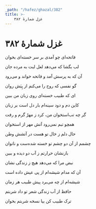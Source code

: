 ```yaml
---
_path: "/hafez/ghazal/382"
title: >-
    غزل شمارهٔ ۳۸۲
---
```

# غزل شمارهٔ ۳۸۲

<div class="b" id="bn1"><div class="m1"><p>فاتحه‌ای چو آمدی بر سر خسته‌ای بخوان</p></div>
<div class="m2"><p>لب بگشا که می‌دهد لعل لبت به مرده جان</p></div></div>
<div class="b" id="bn2"><div class="m1"><p>آن که به پرسش آمد و فاتحه خواند و می‌رود</p></div>
<div class="m2"><p>گو نفسی که روح را می‌کنم از پِیَش روان</p></div></div>
<div class="b" id="bn3"><div class="m1"><p>ای که طبیب خسته‌ای روی زبان من ببین</p></div>
<div class="m2"><p>کاین دم و دود سینه‌ام بار دل است بر زبان</p></div></div>
<div class="b" id="bn4"><div class="m1"><p>گر چه تب‌استخوان من، کرد ز مهرْ گرم و رفت</p></div>
<div class="m2"><p>همچو تبم نمی‌رود آتش مهر از استخوان</p></div></div>
<div class="b" id="bn5"><div class="m1"><p>حال دلم ز خال تو هست در آتشش وطن</p></div>
<div class="m2"><p>چشمم از آن دو چشم تو خسته شده‌ست و ناتوان</p></div></div>
<div class="b" id="bn6"><div class="m1"><p>بازنشان حرارتم ز آب دو دیده و ببین</p></div>
<div class="m2"><p>نبض مرا که می‌دهد هیچ ز زندگی نشان</p></div></div>
<div class="b" id="bn7"><div class="m1"><p>آن که مدام شیشه‌ام از پی عیش داده است</p></div>
<div class="m2"><p>شیشه‌ام از چه می‌برد پیش طبیب هر زمان</p></div></div>
<div class="b" id="bn8"><div class="m1"><p>حافظ از آب زندگی شعر تو داد شربتم</p></div>
<div class="m2"><p>ترک طبیب کن بیا نسخه شربتم بخوان</p></div></div>
